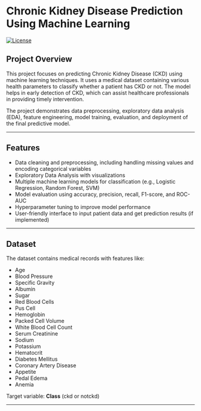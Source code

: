 # Chronic Kidney Disease Prediction Using Machine Learning

[![License](https://img.shields.io/badge/license-MIT-blue.svg)](LICENSE)

## Project Overview

This project focuses on predicting Chronic Kidney Disease (CKD) using machine learning techniques. It uses a medical dataset containing various health parameters to classify whether a patient has CKD or not. The model helps in early detection of CKD, which can assist healthcare professionals in providing timely intervention.

The project demonstrates data preprocessing, exploratory data analysis (EDA), feature engineering, model training, evaluation, and deployment of the final predictive model.

---

## Features

- Data cleaning and preprocessing, including handling missing values and encoding categorical variables
- Exploratory Data Analysis with visualizations
- Multiple machine learning models for classification (e.g., Logistic Regression, Random Forest, SVM)
- Model evaluation using accuracy, precision, recall, F1-score, and ROC-AUC
- Hyperparameter tuning to improve model performance
- User-friendly interface to input patient data and get prediction results (if implemented)

---

## Dataset

The dataset contains medical records with features like:

- Age
- Blood Pressure
- Specific Gravity
- Albumin
- Sugar
- Red Blood Cells
- Pus Cell
- Hemoglobin
- Packed Cell Volume
- White Blood Cell Count
- Serum Creatinine
- Sodium
- Potassium
- Hematocrit
- Diabetes Mellitus
- Coronary Artery Disease
- Appetite
- Pedal Edema
- Anemia

Target variable: **Class** (ckd or notckd)

---
